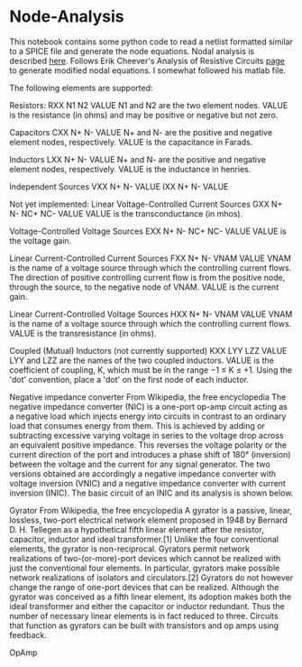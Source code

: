 # Node-Analysis
This notebook contains some python code to read a netlist formatted similar to a SPICE file and generate the node equations.  Nodal analysis is described [here](https://en.wikipedia.org/wiki/Modified_nodal_analysis).  Follows Erik Cheever's Analysis of  Resistive Circuits [page](http://www.swarthmore.edu/NatSci/echeeve1/Ref/mna/MNA1.html) to generate modified nodal equations.  I somewhat followed his matlab file.  

The following elements are supported:

Resistors: 
RXX N1 N2 VALUE
N1 and N2 are the two element nodes. VALUE is the resistance (in ohms) and may be positive or negative but not zero.

Capacitors
 CXX N+ N- VALUE
N+ and N- are the positive and negative element nodes, respectively. VALUE is the capacitance in Farads.

Inductors
LXX N+ N- VALUE
N+ and N- are the positive and negative element nodes, respectively. VALUE is the inductance in henries.

Independent Sources
VXX N+ N- VALUE
IXX N+ N- VALUE

Not yet implemented:
Linear Voltage-Controlled Current Sources
GXX N+ N- NC+ NC- VALUE
VALUE is the transconductance (in mhos).

Voltage-Controlled Voltage Sources
EXX N+ N- NC+ NC- VALUE
VALUE is the voltage gain.

Linear Current-Controlled Current Sources
FXX N+ N- VNAM VALUE
VNAM is the name of a voltage source through which the controlling current flows. The direction of positive controlling current flow is from the positive node, through the source, to the negative node of VNAM. VALUE is the current gain.

Linear Current-Controlled Voltage Sources
HXX N+ N- VNAM VALUE
VNAM is the name of a voltage source through which the controlling current flows. 
VALUE is the transresistance (in ohms).

Coupled (Mutual) Inductors (not currently supported)
 KXX LYY LZZ VALUE
LYY and LZZ are the names of the two coupled inductors.
VALUE is the coefficient of coupling, K, which must be in the range −1 ≤ K ≤ +1. Using the 'dot' convention, place a 'dot' on the first node of each inductor.

Negative impedance converter
From Wikipedia, the free encyclopedia
The negative impedance converter (NIC) is a one-port op-amp circuit acting as a negative load which injects energy into circuits in contrast to an ordinary load that consumes energy from them. This is achieved by adding or subtracting excessive varying voltage in series to the voltage drop across an equivalent positive impedance. This reverses the voltage polarity or the current direction of the port and introduces a phase shift of 180° (inversion) between the voltage and the current for any signal generator. The two versions obtained are accordingly a negative impedance converter with voltage inversion (VNIC) and a negative impedance converter with current inversion (INIC). The basic circuit of an INIC and its analysis is shown below.

Gyrator
From Wikipedia, the free encyclopedia
A gyrator is a passive, linear, lossless, two-port electrical network element proposed in 1948 by Bernard D. H. Tellegen as a hypothetical fifth linear element after the resistor, capacitor, inductor and ideal transformer.[1] Unlike the four conventional elements, the gyrator is non-reciprocal. Gyrators permit network realizations of two-(or-more)-port devices which cannot be realized with just the conventional four elements. In particular, gyrators make possible network realizations of isolators and circulators.[2] Gyrators do not however change the range of one-port devices that can be realized. Although the gyrator was conceived as a fifth linear element, its adoption makes both the ideal transformer and either the capacitor or inductor redundant. Thus the number of necessary linear elements is in fact reduced to three. Circuits that function as gyrators can be built with transistors and op amps using feedback.

OpAmp

